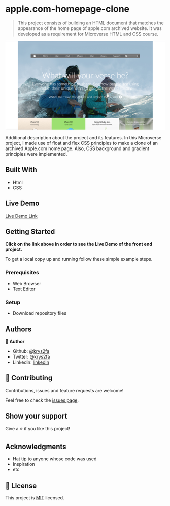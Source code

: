 # apple.com-homepage-clone

> This project consists of building an HTML document that matches the appearance of the home page of apple.com archived website. It was developed as a requirement for Microverse HTML and CSS course.

![screenshot](./images/app_screenshot.png)

Additional description about the project and its features.
In this Microverse project, I made use of float and flex CSS principles to make a clone of an archived Apple.com home page. Also, CSS background and gradient principles were implemented.

## Built With

- Html
- CSS

## Live Demo

[Live Demo Link](https://rawcdn.githack.com/krys2fa/apple.com-homepage-clone/f94a7a3092c3c1108138daa4cda77af8d97aa644/index.html)

## Getting Started

**Click on the link above in order to see the Live Demo of the front end project.**

To get a local copy up and running follow these simple example steps.

### Prerequisites

- Web Browser
- Text Editor

### Setup

- Download repository files

## Authors

👤 **Author**

- Github: [@krys2fa](https://github.com/krys2fa)
- Twitter: [@krys2fa](https://twitter.com/krys2fa)
- Linkedin: [linkedin](https://www.linkedin.com/in/christopher-amanor-81a7b93b/)

## 🤝 Contributing

Contributions, issues and feature requests are welcome!

Feel free to check the [issues page](issues/).

## Show your support

Give a ⭐️ if you like this project!

## Acknowledgments

- Hat tip to anyone whose code was used
- Inspiration
- etc

## 📝 License

This project is [MIT](lic.url) licensed.

